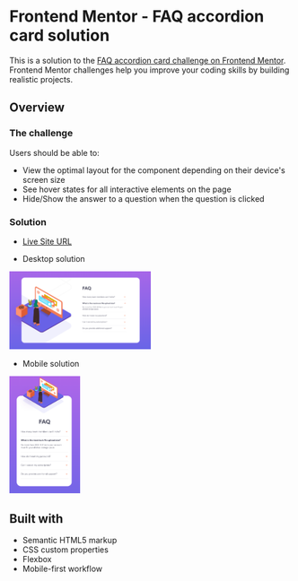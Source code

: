 # Frontend Mentor - FAQ accordion card solution

This is a solution to the [FAQ accordion card challenge on Frontend Mentor](https://www.frontendmentor.io/challenges/faq-accordion-card-XlyjD0Oam). Frontend Mentor challenges help you improve your coding skills by building realistic projects. 

## Overview

### The challenge

Users should be able to:

- View the optimal layout for the component depending on their device's screen size
- See hover states for all interactive elements on the page
- Hide/Show the answer to a question when the question is clicked

### Solution

- [Live Site URL](https://linhvoyo.github.io/fm-challenges/fq-accordion-card/index.html)

- Desktop solution

<img src="./design/desktop-solution.png" width="50%" height="50%">

- Mobile solution

<img src="./design/mobile-solution.png" width="25%" height="25%">

## Built with

- Semantic HTML5 markup
- CSS custom properties
- Flexbox
- Mobile-first workflow

